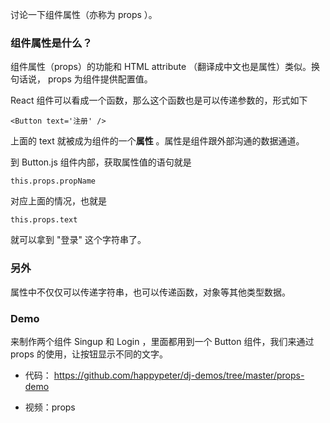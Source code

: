
讨论一下组件属性（亦称为 props ）。

### 组件属性是什么？

组件属性（props）的功能和 HTML attribute （翻译成中文也是属性）类似。换句话说， props 为组件提供配置值。

React 组件可以看成一个函数，那么这个函数也是可以传递参数的，形式如下

```
<Button text='注册' />
```

上面的 text 就被成为组件的一个**属性** 。属性是组件跟外部沟通的数据通道。

到 Button.js 组件内部，获取属性值的语句就是

```
this.props.propName
```

对应上面的情况，也就是

```
this.props.text
```

就可以拿到 "登录" 这个字符串了。

### 另外

属性中不仅仅可以传递字符串，也可以传递函数，对象等其他类型数据。

### Demo

来制作两个组件 Singup 和 Login ，里面都用到一个 Button 组件，我们来通过 props 的使用，让按钮显示不同的文字。

- 代码： https://github.com/happypeter/dj-demos/tree/master/props-demo

- 视频：props
